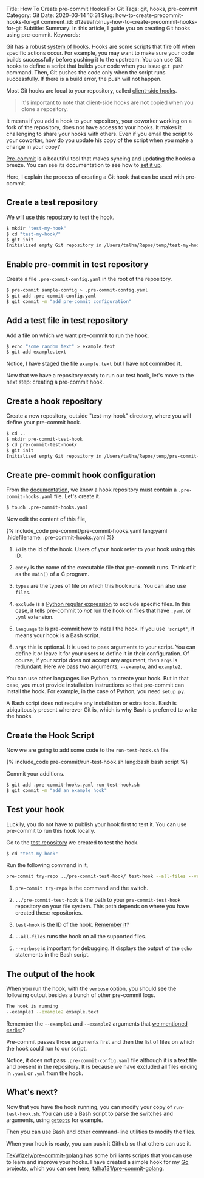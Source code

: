 Title: How To Create pre-commit Hooks For Git
Tags: git, hooks, pre-commit
Category: Git
Date: 2020-03-14 16:31
Slug: how-to-create-precommit-hooks-for-git
comment_id: d12e9ah5lnuy-how-to-create-precommit-hooks-for-git
Subtitle:
Summary: In this article, I guide you on creating Git hooks using pre-commit.
Keywords:

Git has a robust [system of hooks](https://git-scm.com/book/en/v2/Customizing-Git-Git-Hooks). Hooks are some scripts that fire off when specific actions occur. For example, you may want to make sure your code builds successfully before pushing it to the upstream. You can use Git hooks to define a script that builds your code when you issue `git push` command. Then, Git pushes the code only when the script runs successfully. If there is a build error, the push will not happen.

Most Git hooks are local to your repository, called [client-side hooks](https://git-scm.com/book/en/v2/Customizing-Git-Git-Hooks#_client_side_hooks).

> It's important to note that client-side hooks are **not** copied when you clone a repository.

It means if you add a hook to your repository, your coworker working on a fork of the repository, does not have access to your hooks. It makes it challenging to share your hooks with others. Even if you email the script to your coworker, how do you update his copy of the script when you make a change in your copy?

[Pre-commit](https://pre-commit.com/) is a beautiful tool that makes syncing and updating the hooks a breeze. You can see its documentation to see how to [set it up](https://pre-commit.com/#install).

Here, I explain the process of creating a Git hook that can be used with pre-commit.

## Create a test repository

We will use this repository to test the hook.

```bash
$ mkdir "test-my-hook"
$ cd "test-my-hook/"
$ git init
Initialized empty Git repository in /Users/talha/Repos/temp/test-my-hook/.git/
```

## Enable pre-commit in test repository

Create a file `.pre-commit-config.yaml` in the root of the repository.

```bash
$ pre-commit sample-config > .pre-commit-config.yaml
$ git add .pre-commit-config.yaml
$ git commit -m "add pre-commit configuration"
```

## Add a test file in test repository

Add a file on which we want pre-commit to run the hook.

```bash
$ echo "some random text" > example.text
$ git add example.text
```

Notice, I have staged the file `example.text` but I have not committed it.

Now that we have a repository ready to run our test hook, let's move to the next step: creating a pre-commit hook.

## Create a hook repository

Create a new repository, outside "test-my-hook" directory, where you will define your pre-commit hook.

```bash
$ cd ..
$ mkdir pre-commit-test-hook
$ cd pre-commit-test-hook/
$ git init
Initialized empty Git repository in /Users/talha/Repos/temp/pre-commit-test-hook/.git/
```

## Create pre-commit hook configuration

From the [documentation](https://pre-commit.com/#new-hooks), we know a hook repository must contain a `.pre-commit-hooks.yaml` file. Let's create it.

```bash
$ touch .pre-commit-hooks.yaml
```

Now edit the content of this file,

{% include_code pre-commit/pre-commit-hooks.yaml lang:yaml :hidefilename: .pre-commit-hooks.yaml %}

1. `id` is the id of the hook. Users of your hook refer to your hook using this ID.

2. `entry` is the name of the executable file that pre-commit runs. Think of it as the `main()` of a C program.

3. `types` are the types of file on which this hook runs. You can also use `files`.

4. `exclude` is a [Python regular expression](https://docs.python.org/3.8/library/re.html#regular-expression-syntax) to exclude specific files. In this case, it tells pre-commit to _not_ run the hook on files that have `.yaml` or `.yml` extension.

5. `language` tells pre-commit how to install the hook. If you use `'script'`, it means your hook is a Bash script.

6. `args` this is optional. It is used to pass arguments to your script. You can define it or leave it for your users to define it in their configuration. Of course, if your script does not accept any argument, then `args` is redundant. Here we pass two arguments, `--example`, and `example2`.

You can use other languages like Python, to create your hook. But in that case, you must provide installation instructions so that pre-commit can install the hook. For example, in the case of Python, you need `setup.py`.

A Bash script does not require any installation or extra tools. Bash is ubiquitously present wherever Git is, which is why Bash is preferred to write the hooks.

## Create the Hook Script

Now we are going to add some code to the `run-test-hook.sh` file.

{% include_code pre-commit/run-test-hook.sh lang:bash bash script %}

Commit your additions.

```bash
$ git add .pre-commit-hooks.yaml run-test-hook.sh
$ git commit -m "add an example hook"
```

## Test your hook

Luckily, you do not have to publish your hook first to test it. You can use pre-commit to run this hook locally.

Go to the [test repository](#create-a-test-repository) we created to test the hook.

```bash
$ cd "test-my-hook"
```

Run the following command in it,

```bash
pre-commit try-repo ../pre-commit-test-hook/ test-hook --all-files --verbose
```

1. `pre-commit try-repo` is the command and the switch.

2. `../pre-commit-test-hook` is the path to your `pre-commit-test-hook` repository on your file system. This path depends on where you have created these repositories.

3. `test-hook` is the ID of the hook. [Remember it](#create-pre-commit-hook-configuration)?

4. `--all-files` runs the hook on all the supported files.

5. `--verbose` is important for debugging. It displays the output of the `echo` statements in the Bash script.

## The output of the hook

When you run the hook, with the `verbose` option, you should see the following output besides a bunch of other pre-commit logs.

```bash
The hook is running
--example1 --example2 example.text
```

Remember the `--example1` and `--example2` arguments that [we mentioned earlier](#create-pre-commit-hook-configuration)?

Pre-commit passes those arguments first and then the list of files on which the hook could run to our script.

Notice, it does not pass `.pre-commit-config.yaml` file although it is a text file and present in the repository. It is because we have excluded all files ending in `.yaml` or `.yml` from the hook.

## What's next?

Now that you have the hook running, you can modify your copy of `run-test-hook.sh`. You can use a Bash script to parse the switches and arguments, using [`getopts`](https://pubs.opengroup.org/onlinepubs/9699919799/utilities/getopts.html) for example.

Then you can use Bash and other command-line utilities to modify the files.

When your hook is ready, you can push it Github so that others can use it.

[TekWizely/pre-commit-golang](https://github.com/TekWizely/pre-commit-golang) has some brilliants scripts that you can use to learn and improve your hooks. I have created a simple hook for my [Go](https://golang.org/) projects, which you can see here, [talha131/pre-commit-golang](https://github.com/talha131/pre-commit-golang).
